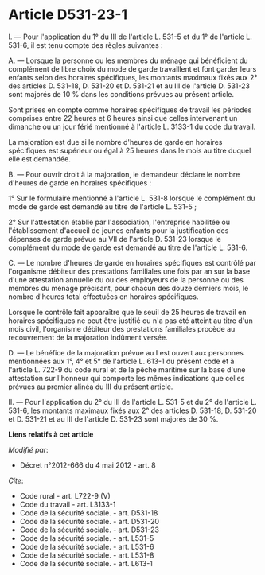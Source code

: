 # Article D531-23-1

I. ― Pour l'application du 1° du III de l'article L. 531-5 et du 1° de l'article L. 531-6, il est tenu compte des règles
suivantes : 

A. ― Lorsque la personne ou les membres du ménage qui bénéficient du complément de libre choix du mode de garde travaillent
et font garder leurs enfants selon des horaires spécifiques, les montants maximaux fixés aux 2° des articles D. 531-18, 
D. 531-20 et D. 531-21 et au III de l'article D. 531-23 sont majorés de 10 % dans les conditions prévues au présent article. 

Sont prises en compte comme horaires spécifiques de travail les périodes comprises entre 22 heures et 6 heures ainsi que
celles intervenant un dimanche ou un jour férié mentionné à l'article L. 3133-1 du code du travail. 

La majoration est due si le nombre d'heures de garde en horaires spécifiques est supérieur ou égal à 25 heures dans le mois
au titre duquel elle est demandée. 

B. ― Pour ouvrir droit à la majoration, le demandeur déclare le nombre d'heures de garde en horaires spécifiques : 

1° Sur le formulaire mentionné à l'article L. 531-8 lorsque le complément du mode de garde est demandé au titre de l'article
L. 531-5 ; 

2° Sur l'attestation établie par l'association, l'entreprise habilitée ou l'établissement d'accueil de jeunes enfants pour la
justification des dépenses de garde prévue au VII de l'article D. 531-23 lorsque le complément du mode de garde est demandé
au titre de l'article L. 531-6. 

C. ― Le nombre d'heures de garde en horaires spécifiques est contrôlé par l'organisme débiteur des prestations familiales une
fois par an sur la base d'une attestation annuelle du ou des employeurs de la personne ou des membres du ménage précisant,
pour chacun des douze derniers mois, le nombre d'heures total effectuées en horaires spécifiques. 

Lorsque le contrôle fait apparaître que le seuil de 25 heures de travail en horaires spécifiques ne peut être justifié ou n'a
pas été atteint au titre d'un mois civil, l'organisme débiteur des prestations familiales procède au recouvrement de la
majoration indûment versée. 

D. ― Le bénéfice de la majoration prévue au I est ouvert aux personnes mentionnées aux 1°, 4° et 5° de l'article L. 613-1 du
présent code et à l'article L. 722-9 du code rural et de la pêche maritime sur la base d'une attestation sur l'honneur qui
comporte les mêmes indications que celles prévues au premier alinéa du III du présent article. 

II. ― Pour l'application du 2° du III de l'article L. 531-5 et du 2° de l'article L. 531-6, les montants maximaux fixés aux
2° des articles D. 531-18, D. 531-20 et D. 531-21 et au III de l'article D. 531-23 sont majorés de 30 %.

**Liens relatifs à cet article**

_Modifié par_:

  - Décret n°2012-666 du 4 mai 2012 - art. 8

_Cite_:

  - Code rural - art. L722-9 (V)
  - Code du travail - art. L3133-1
  - Code de la sécurité sociale. - art. D531-18
  - Code de la sécurité sociale. - art. D531-20
  - Code de la sécurité sociale. - art. D531-23
  - Code de la sécurité sociale. - art. L531-5
  - Code de la sécurité sociale. - art. L531-6
  - Code de la sécurité sociale. - art. L531-8
  - Code de la sécurité sociale. - art. L613-1
